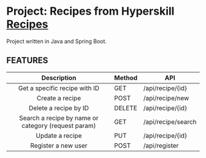 # Project: Recipes from Hyperskill [Recipes](https://hyperskill.org/projects/180)
Project written in Java and Spring Boot.


## FEATURES

|Description|Method|API|
|:-:|---|---|
|Get a specific recipe with ID|GET|/api/recipe/{id}|
|Create a recipe|POST|/api/recipe/new|
|Delete a recipe by ID|DELETE|/api/recipe/{id}|
|Search a recipe by name or category (request param)|GET|/api/recipe/search|
|Update a recipe |PUT|/api/recipe/{id}|
|Register a new user|POST|/api/register|
